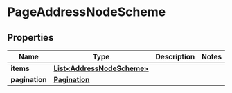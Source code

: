 

# PageAddressNodeScheme


## Properties

| Name | Type | Description | Notes |
|------------ | ------------- | ------------- | -------------|
|**items** | [**List&lt;AddressNodeScheme&gt;**](AddressNodeScheme.md) |  |  |
|**pagination** | [**Pagination**](Pagination.md) |  |  |



